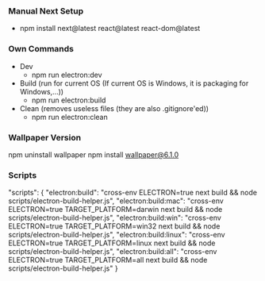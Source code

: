 ### Manual Next Setup

- npm install next@latest react@latest react-dom@latest

### Own Commands

- Dev
    - npm run electron:dev
- Build (run for current OS (If current OS is Windows, it is packaging for Windows,...))
    - npm run electron:build
- Clean (removes useless files (they are also .gitignore'ed))
    - npm run electron:clean

### Wallpaper Version

npm uninstall wallpaper
npm install wallpaper@6.1.0

### Scripts 

"scripts": {
  "electron:build": "cross-env ELECTRON=true next build && node scripts/electron-build-helper.js",
  "electron:build:mac": "cross-env ELECTRON=true TARGET_PLATFORM=darwin next build && node scripts/electron-build-helper.js",
  "electron:build:win": "cross-env ELECTRON=true TARGET_PLATFORM=win32 next build && node scripts/electron-build-helper.js",
  "electron:build:linux": "cross-env ELECTRON=true TARGET_PLATFORM=linux next build && node scripts/electron-build-helper.js",
  "electron:build:all": "cross-env ELECTRON=true TARGET_PLATFORM=all next build && node scripts/electron-build-helper.js"
}